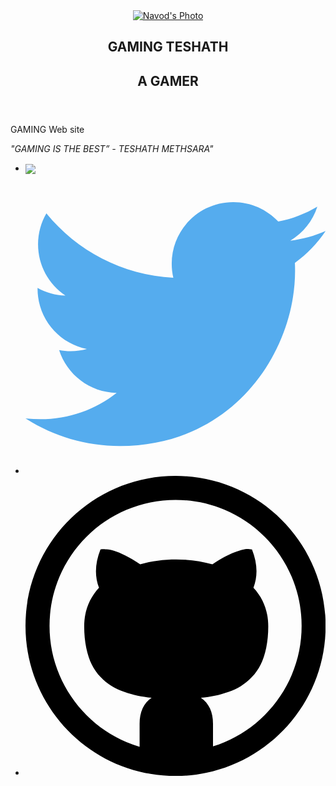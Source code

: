 <!DOCTYPE html>
<html lang="en-US">

<head>
  <meta charset="utf-8">
  <meta http-equiv="X-UA-Compatible" content="IE=edge">
  <meta name="description" content="Teshath Methsara's Website, Biography and all the Cool Stuff. Web is my playground.">
  <meta name="license" content="Website: DamanthaJasinghe - MIT License">
  <meta name="keywords" content="Teshath, Teshath's Website, Teshath Website, Material Design, Polymer, Google, Hambantota , Polymer Website, Polymer Example, Polymer Material Design, Cloud">
  <meta name="robots" content="index,follow">
  <meta name="viewport" content="width=device-width, initial-scale=1">
  <meta name="theme-color" content="#2196f3">
  <meta name="google-site-verification" content="I4_hULZxkuy_0GtDQ3cPNPsyb1FLK-L2I5XyXqDzHi4" />
  <meta href="https://google.com/+Damantha" rel="author">
  <meta href="https://plus.google.com/+Damantha" rel="publisher">
  <title>GAMINH TESHTAH</title>
  <link rel="icon" href="https://telegra.ph/file/224e2ef0e6f9f1909a6e3.jpg" type="image/jpg" sizes="16x16">
  <link rel="dns-prefetch" href="//Teshathmethsara.github.io">
  <link rel="manifest" href="manifest.json">
  <link rel="stylesheet" href="style.css" media="screen" sizes="any">
  <script type="application/ld+json">
    {
      "@context": "http://schema.org",
      "@type": "Person",
      "address": {
        "@type": "PostalAddress",
        "addressLocality": "San Francisco",
        "addressRegion": "CA",
      },
      "email": "mailto:mteshath@gmail.com",
      "image": "https://telegra.ph/file/d107a4ca08373bfb55af0.jpg",
      "jobTitle": "A gaming web site",
      "name": "GAMING TESHATH",
      "url": "GAMING TESHATH",
      "sameAs": ["https://twitter.com/DamanthaJ", "https://plus.google.com/+Damantha_Jasinghe",
        "https://www.youtube.com/channel/UCiLjhSYzH0xVP8G1hbFlzlw",
        "https://www.instagram.com/Damantha_Jasinghe", 
        "https://github.com/Teshathmethsara", 
      ]
    }

  </script>
  <script>
    (function (i, s, o, g, r, a, m) {
      i['GoogleAnalyticsObject'] = r;
      i[r] = i[r] || function () {
        (i[r].q = i[r].q || []).push(arguments)
      }, i[r].l = 1 * new Date();
      a = s.createElement(o),
        m = s.getElementsByTagName(o)[0];
      a.async = 1;
      a.src = g;
      m.parentNode.insertBefore(a, m)
    })(window, document, 'script', '//www.google-analytics.com/analytics.js', 'ga');
    ga('create', 'UA-20640332-6', 'auto');
    ga('send', 'pageview');

  </script>
</head>

<body>
  <aside class="profile-card">
    <header>
      <a onclick="trackClick('profilepic')" href="https://t.me/Teshath_methsara" target="_blank" rel="noopener">
        <img src="https://telegra.ph/file/d107a4ca08373bfb55af0.jpg" alt="Navod's Photo" />
      </a>
      <h1>GAMING TESHATH</h1>
      <h2>A GAMER</h2>
    </header>
    <div class="profile-bio">
      <p>GAMING Web site</p>
      <i>"GAMING IS THE BEST” - TESHATH METHSARA"</i>
    </div>
    <script>
      var typed = new Typed("#typed", {
        strings: ["> Programmer", "> Web Developer", "> Graphic Designer", "> Music Lover"],
        typeSpeed: 80,
        backSpeed: 80,
        backDelay: 1800,
        loop: true,
        showCursor: false,
        contentType: null,
      });
    </script>
    <ul class="profile-social-links">
      <li onclick="trackClick()">
        <a href="https://www.youtube.com/channel/UCzl8fagoLiV7zBDXQxKYAxA"target="blank"><img align="center" src="https://cdn3.iconfinder.com/data/icons/2018-social-media-logotypes/1000/2018_social_media_popular_app_logo_youtube-256.png" target="_blank" rel="noopener">
        </a>
      </li>
      <li onclick="trackClick()">
        <a href="https://twitter.com/DamanthaJ" target="_blank" rel="noopener">
          <svg viewbox="0 0 32 32">
            <path fill="#55ACEE" d="M32 6.076c-1.177 0.522-2.443 0.875-3.771 1.034 1.355-0.813 2.396-2.099 2.887-3.632-1.269 0.752-2.674 1.299-4.169 1.593-1.198-1.276-2.904-2.073-4.792-2.073-3.626 0-6.565 2.939-6.565 6.565 0 0.515 0.058 1.016 0.17 1.496-5.456-0.274-10.294-2.888-13.532-6.86-0.565 0.97-0.889 2.097-0.889 3.301 0 2.278 1.159 4.287 2.921 5.465-1.076-0.034-2.088-0.329-2.974-0.821-0.001 0.027-0.001 0.055-0.001 0.083 0 3.181 2.263 5.834 5.266 6.437-0.551 0.15-1.131 0.23-1.73 0.23-0.423 0-0.834-0.041-1.235-0.118 0.835 2.608 3.26 4.506 6.133 4.559-2.247 1.761-5.078 2.81-8.154 2.81-0.53 0-1.052-0.031-1.566-0.092 2.905 1.863 6.356 2.95 10.064 2.95 12.076 0 18.679-10.004 18.679-18.68 0-0.285-0.006-0.568-0.019-0.849 1.283-0.926 2.396-2.082 3.276-3.398z"
            />
          </svg>
        </a>
      </li>
      <li onclick="trackClick()">
        <a href="https://github.com/Teshathmethsara/" target="_blank" rel="noopener">
          <svg viewbox="0 0 32 32">
            <path fill="#000" d="M16 0c-8.837 0-16 7.163-16 16s7.163 16 16 16 16-7.163 16-16-7.163-16-16-16zM25.502 25.502c-1.235 1.235-2.672 2.204-4.272 2.881-0.406 0.172-0.819 0.323-1.238 0.453v-2.398c0-1.26-0.432-2.188-1.297-2.781 0.542-0.052 1.039-0.125 1.492-0.219s0.932-0.229 1.438-0.406 0.958-0.388 1.359-0.633 0.786-0.563 1.156-0.953 0.68-0.833 0.93-1.328 0.448-1.089 0.594-1.781 0.219-1.456 0.219-2.289c0-1.615-0.526-2.99-1.578-4.125 0.479-1.25 0.427-2.609-0.156-4.078l-0.391-0.047c-0.271-0.031-0.758 0.083-1.461 0.344s-1.492 0.688-2.367 1.281c-1.24-0.344-2.526-0.516-3.859-0.516-1.344 0-2.625 0.172-3.844 0.516-0.552-0.375-1.075-0.685-1.57-0.93s-0.891-0.411-1.188-0.5-0.573-0.143-0.828-0.164-0.419-0.026-0.492-0.016-0.125 0.021-0.156 0.031c-0.583 1.479-0.635 2.839-0.156 4.078-1.052 1.135-1.578 2.51-1.578 4.125 0 0.833 0.073 1.596 0.219 2.289s0.344 1.286 0.594 1.781 0.56 0.938 0.93 1.328 0.755 0.708 1.156 0.953 0.854 0.456 1.359 0.633 0.984 0.313 1.438 0.406 0.95 0.167 1.492 0.219c-0.854 0.583-1.281 1.51-1.281 2.781v2.445c-0.472-0.14-0.937-0.306-1.394-0.5-1.6-0.677-3.037-1.646-4.272-2.881s-2.204-2.672-2.881-4.272c-0.7-1.655-1.055-3.414-1.055-5.23s0.355-3.575 1.055-5.23c0.677-1.6 1.646-3.037 2.881-4.272s2.672-2.204 4.272-2.881c1.655-0.7 3.415-1.055 5.23-1.055s3.575 0.355 5.23 1.055c1.6 0.677 3.037 1.646 4.272 2.881s2.204 2.672 2.881 4.272c0.7 1.655 1.055 3.415 1.055 5.23s-0.355 3.575-1.055 5.23c-0.677 1.6-1.646 3.037-2.881 4.272z"
            />
          </svg>
        </a>
      </li>
    </ul>
  </aside>
</body>
<script type="text/javascript">
  // events tracking with GA
  // ga('send', 'event', [eventCategory], [eventAction], [eventLabel], [eventValue], [fieldsObject]);
  function trackClick() {
    ga('send', 'event', 'button', 'click', event.target.href, 1);
  }
  if ('serviceWorker' in navigator) {
    navigator.serviceWorker.register('service-worker.js');
  }

</script>
<script src="./service-worker.js" charset="utf-8" async></script>

</html

